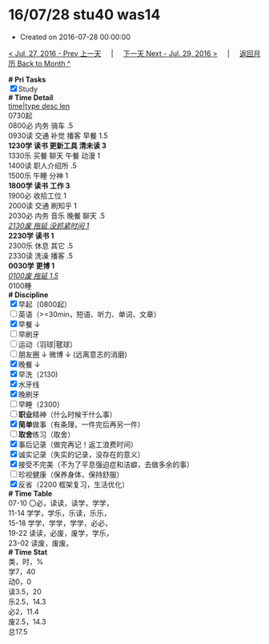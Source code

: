 # 16/07/28 stu40 was14

- Created on 2016-07-28 00:00:00

[< Jul. 27, 2016 - Prev 上一天](/_archived/lifelogs/2016/07/d27.md) &nbsp; &nbsp; | &nbsp; &nbsp; [下一天 Next - Jul. 29, 2016 >](/_archived/lifelogs/2016/07/d29.md) &nbsp; &nbsp; |  &nbsp; &nbsp; [返回月历 Back to Month ^](/_archived/lifelogs/2016/07/index.md)
<br/><div><b># Pri Tasks</b></div><div><input checked="true" type="checkbox"/>Study</div><div><b># Time Detail</b></div><div><u>time|type desc len</u></div><div>0730起</div><div>0800必 内务 骑车 .5</div><div>0930读 交通 补觉 播客 早餐 1.5</div><div><b>1230学 读书 更新工具 清未读 3</b></div><div>1330乐 买餐 聊天 午餐 动漫 1</div><div>1400读 职人介绍所 .5</div><div>1500乐 午睡 分神 1</div><div><b>1800学 读书 工作 3</b></div><div>1900必 收拾工位 1</div><div>2000读 交通 刷知乎 1</div><div>2030必 内务 音乐 晚餐 聊天 .5</div><div><u><i>2130废 拖延 没抓紧时间 1</i></u></div><div><b>2230学 读书 1</b></div><div>2300乐 休息 其它 .5</div><div>2330读 洗澡 播客 .5</div><div><b>003</b><b>0学 更博 1</b></div><div><u><i>0100废 拖延 1.5</i></u></div><div>0100睡</div><div><b># Discipline</b></div><div><input checked="true" type="checkbox"/>早起（0800起）</div><div><input type="checkbox"/>英语（&gt;=30min，短语、听力、单词、文章）</div><div><input checked="true" type="checkbox"/>早餐 ↓</div><div><input type="checkbox"/>早刷牙</div><div><input type="checkbox"/>运动（羽球|毽球）</div><div><input type="checkbox"/>朋友圈 ↓ 微博 ↓ (远离意志的消磨)</div><div><input checked="true" type="checkbox"/>晚餐 ↓</div><div><input checked="true" type="checkbox"/>早洗（2130)</div><div><input checked="true" type="checkbox"/>水牙线</div><div><input checked="true" type="checkbox"/>晚刷牙</div><div><input type="checkbox"/>早睡（2300）</div><div><input type="checkbox"/><b>职业</b>精神（什么时候干什么事）</div><div><input checked="true" type="checkbox"/><b>简单</b>做事（有条理，一件完后再另一件）</div><div><input type="checkbox"/><b>取舍</b>练习（取舍）</div><div><input checked="true" type="checkbox"/>事后记录（做完再记！返工浪费时间）</div><div><input checked="true" type="checkbox"/>诚实记录（失实的记录，没存在的意义）</div><div><input checked="true" type="checkbox"/>接受不完美（不为了平息强迫症和洁癖，去做多余的事）</div><div><input type="checkbox"/>珍视健康（保养身体，保持舒服）</div><div><input checked="true" type="checkbox"/>反省（2200 框架复习，生活优化）</div><div><b># Time Table</b></div><div>07-10 〇必，读读，读学，学学，</div><div>11-14 学学，学乐，乐读，乐乐，</div><div>15-18 学学，学学，学学，必必，</div><div>19-22 读读，必废，废学，学乐，</div><div>23-02 读废，废废。</div><div><b># Time Stat</b></div><div>类，时，%</div><div>学7，40</div><div>动0，0</div><div>读3.5，20</div><div>乐2.5，14.3</div><div>必2，11.4</div><div>废2.5，14.3</div><div>总17.5</div>
